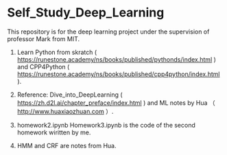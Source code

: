 # Self_Study_Deep_Learning

This repository is for the deep learning project under the supervision of professor Mark from MIT.

1. Learn Python from skratch ( https://runestone.academy/ns/books/published/pythonds/index.html ) and CPP4Python ( https://runestone.academy/ns/books/published/cpp4python/index.html ).

1. Reference: Dive_into_DeepLearning ( https://zh.d2l.ai/chapter_preface/index.html ) and ML notes by Hua （ http://www.huaxiaozhuan.com ）.

2. homework2.ipynb Homework3.ipynb is the code of the second homework wiritten by me. 

3. HMM and CRF are notes from Hua.

